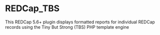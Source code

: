 REDCap_TBS
==========

This REDCap 5.6+ plugin displays formatted reports for individual REDCap records using the Tiny But Strong (TBS) PHP template engine
